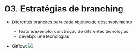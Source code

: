 # 03. Estratégias de branching

- Diferentes branches para cada objetivo de desenvolvimento
    - feature/exemplo: construção de diferentes tecnologias
    - develop: une tecnologias 

- Gitflow:
    ![](https://i.stack.imgur.com/RSAAo.png)